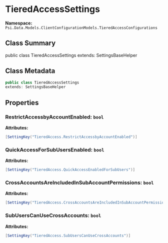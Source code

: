# TieredAccessSettings

**Namespace:** `Psi.Data.Models.ClientConfigurationModels.TieredAccessConfigurations`

## Class Summary

public class TieredAccessSettings
extends: SettingsBaseHelper

## Class Metadata

```typescript
public class TieredAccessSettings
extends: SettingsBaseHelper
```

## Properties

### RestrictAccessbyAccountEnabled: `bool`

**Attributes:**
```csharp
[SettingKey("TieredAccess.RestrictAccessbyAccountEnabled")]
```

### QuickAccessForSubUsersEnabled: `bool`

**Attributes:**
```csharp
[SettingKey("TieredAccess.QuickAccessEnabledForSubUsers")]
```

### CrossAccountsAreIncludedInSubAccountPermissions: `bool`



**Attributes:**
```csharp
[SettingKey("TieredAccess.CrossAccountsAreIncludedInSubAccountPermissions")]
```

### SubUsersCanUseCrossAccounts: `bool`



**Attributes:**
```csharp
[SettingKey("TieredAccess.SubUsersCanUseCrossAccounts")]
```
